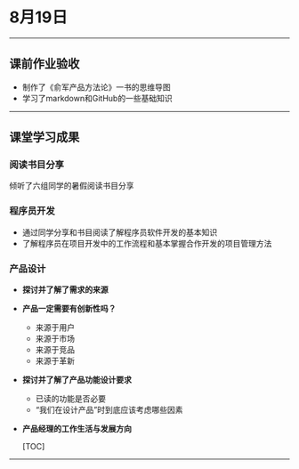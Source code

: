 # 8月19日

---

## 课前作业验收

- 制作了《俞军产品方法论》一书的思维导图
- 学习了markdown和GitHub的一些基础知识

---

## 课堂学习成果

### 阅读书目分享

倾听了六组同学的暑假阅读书目分享

### 程序员开发
- 通过同学分享和书目阅读了解程序员软件开发的基本知识
- 了解程序员在项目开发中的工作流程和基本掌握合作开发的项目管理方法


### 产品设计
- **探讨并了解了需求的来源**

- **产品一定需要有创新性吗？**
  
    - 来源于用户
    - 来源于市场
    - 来源于竞品
    - 来源于革新
    
- **探讨并了解了产品功能设计要求**
  
    - 已读的功能是否必要
    - “我们在设计产品”时到底应该考虑哪些因素
    
- **产品经理的工作生活与发展方向**

    

    [TOC]
    

---
